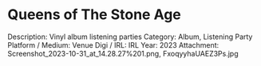 # Queens of The Stone Age

Description: Vinyl album listening parties
Category: Album, Listening Party
Platform / Medium: Venue
Digi / IRL: IRL
Year: 2023
Attachment: Screenshot_2023-10-31_at_14.28.27%201.png, FxoqyyhaUAEZ3Ps.jpg